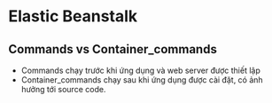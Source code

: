 # Elastic Beanstalk  

## Commands vs Container_commands  

+ Commands chạy trước khi ứng dụng và web server được thiết lập
+ Container_commands chạy sau khi ứng dụng được cài đặt, có ảnh hưởng tới source code. 
